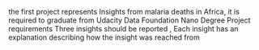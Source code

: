 the first project represents Insights from malaria deaths in Africa, it is required to graduate from Udacity Data Foundation Nano Degree 
Project requirements
Three insights should be reported , Each insight has an explanation describing how the insight was reached from
